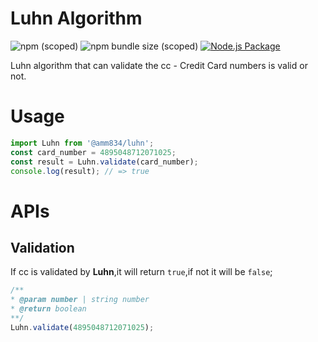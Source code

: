 # Luhn Algorithm

![npm (scoped)](https://img.shields.io/npm/v/@amm834/luhn?logo=npm&style=plastic)
![npm bundle size (scoped)](https://img.shields.io/bundlephobia/min/@amm834/luhn?logo=npm&style=plastic)
[![Node.js Package](https://github.com/amm834/luhn/actions/workflows/npm-publish.yml/badge.svg)](https://github.com/amm834/luhn/actions/workflows/npm-publish.yml)

Luhn algorithm that can validate the cc - Credit Card numbers is valid or not.

# Usage

```js
import Luhn from '@amm834/luhn';
const card_number = 4895048712071025;
const result = Luhn.validate(card_number);
console.log(result); // => true
```

# APIs

## Validation

If cc is validated by **Luhn**,it will return `true`,if not it will be `false`;

```js
/**
* @param number | string number
* @return boolean
**/
Luhn.validate(4895048712071025);
```
